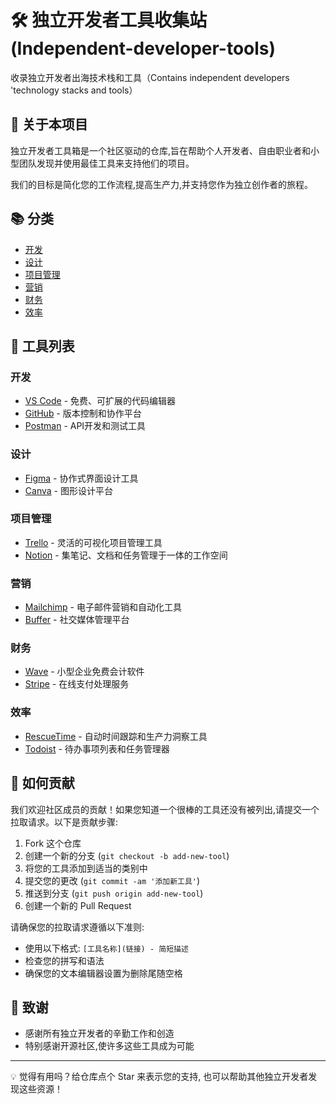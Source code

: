 # 🛠️ 独立开发者工具收集站 (Independent-developer-tools)

收录独立开发者出海技术栈和工具（Contains independent developers 'technology stacks and tools）

## 🌟 关于本项目

独立开发者工具箱是一个社区驱动的仓库,旨在帮助个人开发者、自由职业者和小型团队发现并使用最佳工具来支持他们的项目。

我们的目标是简化您的工作流程,提高生产力,并支持您作为独立创作者的旅程。

## 📚 分类

- [开发](#开发)
- [设计](#设计)
- [项目管理](#项目管理)
- [营销](#营销)
- [财务](#财务)
- [效率](#效率)

## 🧰 工具列表

### 开发
- [VS Code](https://code.visualstudio.com/) - 免费、可扩展的代码编辑器
- [GitHub](https://github.com/) - 版本控制和协作平台
- [Postman](https://www.postman.com/) - API开发和测试工具

### 设计
- [Figma](https://www.figma.com/) - 协作式界面设计工具
- [Canva](https://www.canva.com/) - 图形设计平台

### 项目管理
- [Trello](https://trello.com/) - 灵活的可视化项目管理工具
- [Notion](https://www.notion.so/) - 集笔记、文档和任务管理于一体的工作空间

### 营销
- [Mailchimp](https://mailchimp.com/) - 电子邮件营销和自动化工具
- [Buffer](https://buffer.com/) - 社交媒体管理平台

### 财务
- [Wave](https://www.waveapps.com/) - 小型企业免费会计软件
- [Stripe](https://stripe.com/) - 在线支付处理服务

### 效率
- [RescueTime](https://www.rescuetime.com/) - 自动时间跟踪和生产力洞察工具
- [Todoist](https://todoist.com/) - 待办事项列表和任务管理器

## 🤝 如何贡献

我们欢迎社区成员的贡献！如果您知道一个很棒的工具还没有被列出,请提交一个拉取请求。以下是贡献步骤:

1. Fork 这个仓库
2. 创建一个新的分支 (`git checkout -b add-new-tool`)
3. 将您的工具添加到适当的类别中
4. 提交您的更改 (`git commit -am '添加新工具'`)
5. 推送到分支 (`git push origin add-new-tool`)
6. 创建一个新的 Pull Request

请确保您的拉取请求遵循以下准则:
- 使用以下格式: `[工具名称](链接) - 简短描述`
- 检查您的拼写和语法
- 确保您的文本编辑器设置为删除尾随空格

## 🙏 致谢

- 感谢所有独立开发者的辛勤工作和创造
- 特别感谢开源社区,使许多这些工具成为可能

---

💡 觉得有用吗？给仓库点个 Star 来表示您的支持, 也可以帮助其他独立开发者发现这些资源！
